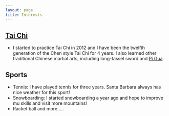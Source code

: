 ```yaml
---
layout: page
title: Interests
---
```


## [Tai Chi](https://en.wikipedia.org/wiki/Tai_chi)
* I started to practice Tai Chi in 2012 and I have been the twelfth generation of the Chen style Tai Chi for 4 years. I also learned other traditional Chinese martial arts, including long-tassel sword and [Pi Gua](https://en.wikipedia.org/wiki/Piguaquan).

## Sports
* Tennis: I have played tennis for three years. Santa Barbara always has nice weather for this sport!
* Snowboarding: I started snowboarding a year ago and hope to improve mu skills and visit more mountains!
* Racket ball and more.....
